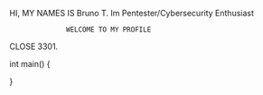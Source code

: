 HI, MY NAMES IS Bruno T. Im Pentester/Cybersecurity Enthusiast
                  
                  
                  WELCOME TO MY PROFILE
               
CLOSE 3301. 

 int main() {

}

